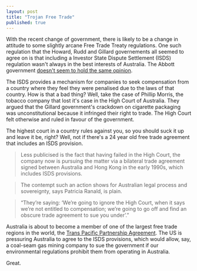 ```yaml
---
layout: post
title: "Trojan Free Trade"
published: true
---
```


With the recent change of government, there is likely to be a change in
attitude to some slightly arcane Free Trade Treaty regulations. One such
regulation that the Howard, Rudd and Gillard governements all seemed to agree
on is that including a Investor State Dispute Settlement (ISDS) regulation wasn't
always in the best interests of Australia. The Abbott government [doesn't seem
to hold the same
opinion](http://powerhouse.theglobalmail.org/abbott-open-for-business-and-multinational-lawsuits/).

The ISDS provides a mechanism for companies to seek compensation from a country
where they feel they were penalised due to the laws of that country. How is
that a bad thing? Well, take the case of Phillip Morris, the tobacco company
that lost it's case in the High Court of Australia. They argued that the
Gillard government's crackdown on cigarette packaging was unconstitutional
because it infringed their right to trade. The High Court felt otherwise and
ruled in favour of the government.

The highest court in a country rules against you, so you should suck it up and
leave it be, right? Well, not if there's a 24 year old free trade agreement
that includes an ISDS provision.

> Less publicised is the fact that having failed in the High Court, the company
> now is pursuing the matter via a bilateral trade agreement signed between
> Australia and Hong Kong in the early 1990s, which includes ISDS provisions.

> The contempt such an action shows for Australian legal process and sovereignty,
> says Patricia Ranald, is plain.

> “They’re saying: ‘We’re going to ignore the High Court, when it says we’re not
> entitled to compensation; we’re going to go off and find an obscure trade
> agreement to sue you under’.”

Australia is about to become a member of one of the largest free trade regions
in the world, the [Trans Pacific Partnership
Agreement](http://www.dfat.gov.au/fta/tpp/). The US is pressuring
Australia to agree to the ISDS provisions, which would allow, say, a coal-seam
gas mining company to sue the government if our environmental regulations
prohibit them from operating in Australia.

Great.
